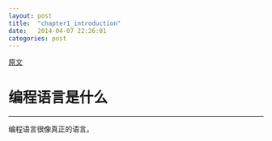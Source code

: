 ```yaml
---
layout: post
title:  "chapter1_introduction"
date:   2014-04-07 22:26:01
categories: post
---
```


[原文](http://buildyourownlisp.com/chapter5_languages)

# 编程语言是什么
---

编程语言很像真正的语言。

